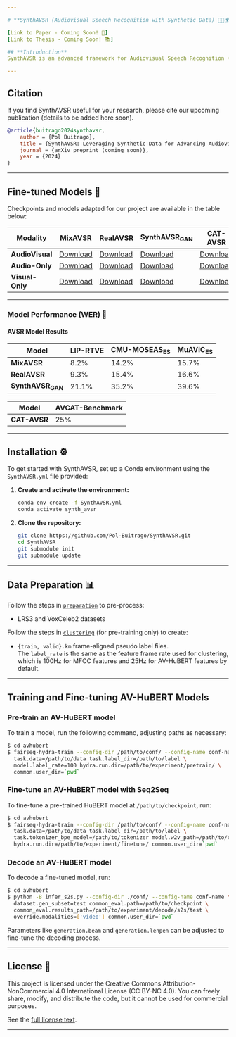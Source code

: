 ```yaml
---

# **SynthAVSR (Audiovisual Speech Recognition with Synthetic Data) 🎤🤖🌍**

[Link to Paper - Coming Soon! 📄]  
[Link to Thesis - Coming Soon! 📚]

## **Introduction**  
SynthAVSR is an advanced framework for Audiovisual Speech Recognition (AVSR) that leverages synthetic data to bridge the gap in AVSR technology. Building upon **AV-HuBERT**, a self-supervised framework, this project aims to push the boundaries of AVSR by focusing on Spanish🇪🇸 and Catalan languages. It uses a novel approach to generate synthetic audiovisual data for training, with the goal of achieving state-of-the-art performance in lip-reading, ASR, and audiovisual speech recognition. 🌟

---
```


## **Citation**  
If you find SynthAVSR useful for your research, please cite our upcoming publication (details to be added here soon).

```BibTeX
@article{buitrago2024synthavsr,
    author = {Pol Buitrago},
    title = {SynthAVSR: Leveraging Synthetic Data for Advancing Audiovisual Speech Recognition},
    journal = {arXiv preprint (coming soon)},
    year = {2024}
}
```

---

## **Fine-tuned Models 🧩**  

Checkpoints and models adapted for our project are available in the table below:

| Modality               | MixAVSR           | RealAVSR          | SynthAVSR<sub>GAN</sub>      | CAT-AVSR          |
|------------------------|-------------------|-------------------|------------------------------|-------------------|
| **AudioVisual**        | [Download](https://zenodo.org/records/14679978/files/MixAVSR_AV.pt?download=1)  | [Download](https://zenodo.org/records/14679978/files/RealAVSR_AV.pt?download=1)  | [Download](https://zenodo.org/records/14679978/files/SynthAVSR(GAN)_AV.pt?download=1)             | [Download](link)  |
| **Audio-Only**         | [Download](https://zenodo.org/records/14679978/files/MixAVSR_A.pt?download=1)  | [Download](https://zenodo.org/records/14679978/files/RealAVSR_A.pt?download=1)  | [Download](https://zenodo.org/records/14679978/files/SynthAVSR(GAN)_A.pt?download=1)             | [Download](link)  |
| **Visual-Only**        | [Download](https://zenodo.org/records/14679978/files/MixAVSR_V.pt?download=1)  | [Download](https://zenodo.org/records/14679978/files/RealAVSR_V.pt?download=1)  | [Download](https://zenodo.org/records/14679978/files/SynthAVSR(GAN)_V.pt?download=1)             | [Download](link)  |

---

### Model Performance (WER) 🎯

#### AVSR Model Results

| Model                           | LIP-RTVE        | CMU-MOSEAS<sub>ES</sub>        | MuAViC<sub>ES</sub>       |
|---------------------------------|-----------------|--------------------------------|---------------------------|
| **MixAVSR**                     | 8.2%            | 14.2%                          | 15.7%                     |
| **RealAVSR**                    | 9.3%            | 15.4%                          | 16.6%                     |
| **SynthAVSR<sub>GAN</sub>**     | 21.1%           | 35.2%                          | 39.6%                     | 

| Model                 | AVCAT-Benchmark |
|-----------------------|-----------------|
| **CAT-AVSR**          | 25%             |

---


## **Installation ⚙️**  
To get started with SynthAVSR, set up a Conda environment using the `SynthAVSR.yml` file provided:

1. **Create and activate the environment:**
   ```bash
   conda env create -f SynthAVSR.yml
   conda activate synth_avsr
   ```

2. **Clone the repository:**
   ```bash
   git clone https://github.com/Pol-Buitrago/SynthAVSR.git
   cd SynthAVSR
   git submodule init
   git submodule update
   ```

---

## **Data Preparation 📊**  
Follow the steps in [`preparation`](avhubert/preparation/) to pre-process:

- LRS3 and VoxCeleb2 datasets

Follow the steps in [`clustering`](avhubert/clustering/) (for pre-training only) to create:
- `{train, valid}.km` frame-aligned pseudo label files.  
The `label_rate` is the same as the feature frame rate used for clustering, which is 100Hz for MFCC features and 25Hz for AV-HuBERT features by default.

---

## **Training and Fine-tuning AV-HuBERT Models**  

### **Pre-train an AV-HuBERT model**  
To train a model, run the following command, adjusting paths as necessary:
```sh
$ cd avhubert
$ fairseq-hydra-train --config-dir /path/to/conf/ --config-name conf-name \
  task.data=/path/to/data task.label_dir=/path/to/label \
  model.label_rate=100 hydra.run.dir=/path/to/experiment/pretrain/ \
  common.user_dir=`pwd`
```

### **Fine-tune an AV-HuBERT model with Seq2Seq**  
To fine-tune a pre-trained HuBERT model at `/path/to/checkpoint`, run:
```sh
$ cd avhubert
$ fairseq-hydra-train --config-dir /path/to/conf/ --config-name conf-name \
  task.data=/path/to/data task.label_dir=/path/to/label \
  task.tokenizer_bpe_model=/path/to/tokenizer model.w2v_path=/path/to/checkpoint \
  hydra.run.dir=/path/to/experiment/finetune/ common.user_dir=`pwd`
```

### **Decode an AV-HuBERT model**  
To decode a fine-tuned model, run:
```sh
$ cd avhubert
$ python -B infer_s2s.py --config-dir ./conf/ --config-name conf-name \
  dataset.gen_subset=test common_eval.path=/path/to/checkpoint \
  common_eval.results_path=/path/to/experiment/decode/s2s/test \
  override.modalities=['video'] common.user_dir=`pwd`
```
Parameters like `generation.beam` and `generation.lenpen` can be adjusted to fine-tune the decoding process.

---

## License 📜

This project is licensed under the Creative Commons Attribution-NonCommercial 4.0 International License (CC BY-NC 4.0).
You can freely share, modify, and distribute the code, but it cannot be used for commercial purposes.

See the [full license text](https://creativecommons.org/licenses/by-nc/4.0/legalcode).

---

